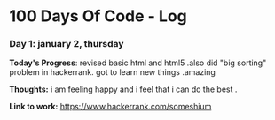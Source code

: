 # 100 Days Of Code - Log

### Day 1: january 2, thursday


**Today's Progress**: revised basic html and html5 .also did "big sorting" problem in hackerrank. got to learn new things .amazing 

**Thoughts:** i am feeling happy and i feel that i can do the best . 

**Link to work:** https://www.hackerrank.com/someshium     


